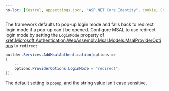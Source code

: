 ```yaml
---
no-loc: [Kestrel, appsettings.json, "ASP.NET Core Identity", cookie, Cookie, Blazor, "Blazor Server", "Blazor WebAssembly", "Identity", "Let's Encrypt", Razor, SignalR]
---
```

The framework defaults to pop-up login mode and falls back to redirect login mode if a pop-up can't be opened. Configure MSAL to use redirect login mode by setting the `LoginMode` property of <xref:Microsoft.Authentication.WebAssembly.Msal.Models.MsalProviderOptions> to `redirect`:

```csharp
builder.Services.AddMsalAuthentication(options =>
{
    ...
    options.ProviderOptions.LoginMode = "redirect";
});
```

The default setting is `popup`, and the string value isn't case sensitive.
